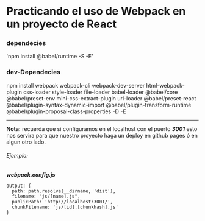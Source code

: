# Practicando el uso de Webpack en un proyecto de React

### dependecies

'npm install @babel/runtime -S -E'

### dev-Dependecies

npm install webpack webpack-cli webpack-dev-server html-webpack-plugin css-loader style-loader file-loader babel-loader @babel/core @babel/preset-env mini-css-extract-plugin url-loader @babel/preset-react @babel/plugin-syntax-dynamic-import @babel/plugin-transform-runtime @babel/plugin-proposal-class-properties -D -E

----

**Nota:** recuerda que si configuramos en el localhost con el puerto ***3001*** esto nos servira para que nuestro proyecto haga un deploy en github pages ó en algun otro lado.

###### Ejemplo:

***webpack.config.js***

```
output: {
  path: path.resolve(__dirname, 'dist'),
  filename: "js/[name].js",
  publicPath: 'http://localhost:3001/',
  chunkFilename: 'js/[id].[chunkhash].js'
}
```
